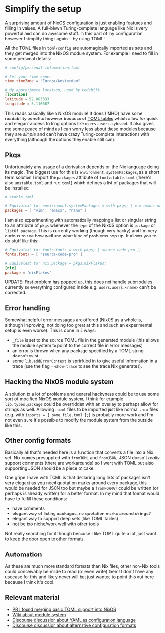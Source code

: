 # Simplify the setup
A surprising amount of NixOS configuration is just enabling features and filling in values.
A full-blown Turing-complete language like Nix is very powerful and can do awesome stuff.
In this part of my configuration however I simplify things again... by using TOML!

All the TOML files in `toml/config` are automagically imported as sets and they get merged into the NixOS module system.
For example I need to fill in some personal details:
```toml
# config/personal-information.toml

# Set your time zone.
time.timeZone = "Europe/Amsterdam"

# My approximate location, used by redshift
[location]
latitude = 52.083333
longitude = 5.116667
```
This reads basically like a NixOS module!
It does (IMHO) have some readability benefits however because of [TOML tables](https://toml.io/en/v1.0.0#table) which allow for quick and elegant access to long options like `users.users.sybrand`.
It also gives me some peace of mind as I can worry less about these modules because they are *simple* and can't have crazy Turing-complete interactions with everything (although the options they enable still can).

## Pkgs
Unfortunately any usage of a derivation depends on the Nix language doing its magic.
The biggest use for this is `environment.systemPackages`, as a short term solution I import the `packages` attribute of `toml/stable.toml` (there's also `unstable.toml` and `nur.toml`) which defines a list of packages that will be installed:
```toml
# stable.toml

# Equivalent to: environment.systemPackages = with pkgs; [ vim emacs nano ];
packages = [ "vim", "emacs", "nano" ]
```

I am also experimenting with automatically mapping a list or singular string to an attribute of `pkgs` whenever the `type` of the NixOS option is `package` or `listOf package`.
This is currently working (though very hacky) and I'm very curious to see how well and what kind of problems pop up.
It allows you to do stuff like this:
```toml
# Equivalent to: fonts.fonts = with pkgs; [ source-code-pro ];
fonts.fonts = [ "source-code-pro" ]

# Equivalent to: nix.package = pkgs.nixFlakes;
[nix]
package = "nixFlakes"
```

UPDATE: First problem has popped up, this does not handle submodules currently so everything configured inside e.g. `users.users.<name>` can't be corrected.

## Error handling
Somewhat helpful error messages are offered (NixOS as a whole is, although improving, not doing too great at this and such an experimental setup is even worse).
This is done in 3 ways:
- `_file` is set to the source TOML file in the generated module (this allows the module system to point to the correct file in error messages)
- an error is thrown when any package specified by a TOML string doesn't exist
- some `lib.addErrorContext` is sprinkled in to give useful information in a trace (use the flag `--show-trace` to see the trace Nix generates).

<!-- TODO: Showcase error messages with real-world problems -->

## Hacking the NixOS module system
A solution to a lot of problems and general hackyness could be to use some sort of modified NixOS module system, I think for example `lib.types.package` could be overridden with an overlay to perhaps allow for strings as well.
Allowing `.toml` files to be imported just like normal `.nix` files (e.g. with `imports = [ some_file.toml ];`) is probably more work and I'm not even sure it's possible to modify the module system from the outside like this.

## Other config formats
Basically all that's needed here is a function that converts a file into a Nix set.
Nix comes presupplied with `fromTOML` and `fromJSON`, JSON doesn't *really* support comments (there are workarounds) so I went with TOML but also supporting JSON should be a piece of cake.

One gripe I have with TOML is that declaring long lists of packages isn't very elegant as you need quotation marks around every package, this would be needed for JSON too but maybe a `fromFORMAT` could be written (or perhaps is already written) for a better format.
In my mind that format would have to fulfill these conditions:
- have comments
- elegant way of listing packages, no quotation marks around strings?
- elegant way to support deep sets (like TOML tables)
- not be too niche/work well with other tools

Not really searching for it though because I like TOML quite a lot, just want to keep the door open to other formats.

## Automation
As these are much more standard formats than Nix files, other non-Nix tools could conceivably be made to read (or even write) them!
I don't have any usecase for this and likely never will but just wanted to point this out here because I think it's cool.

## Relevant material
- [PR I found merging basic TOML support into NixOS](https://github.com/NixOS/nixpkgs/pull/96641)
- [Wiki about module system](https://nixos.wiki/wiki/Module)
- [Discourse discussion about YAML as configuration language](https://discourse.nixos.org/t/why-not-use-yaml-for-configuration-and-package-declaration/1333)
- [Discourse discussion about alternative configuration formats](https://discourse.nixos.org/t/alternative-language/5218)
